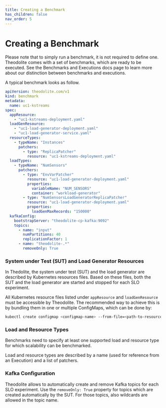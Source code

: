```yaml
---
title: Creating a Benchmark
has_children: false
nav_order: 5
---
```


# Creating a Benchmark

Please note that to simply run a benchmark, it is not required to define one. Theodolite comes with a set of benchmarks, which are ready to be executed. See the Benchmarks and Executions docs page to learn more about our distinction between benchmarks and executions.

A typical benchmark looks as follow.

```yaml
apiVersion: theodolite.com/v1
kind: benchmark
metadata:
  name: uc1-kstreams
spec:
  appResource:
    - "uc1-kstreams-deployment.yaml"
  loadGenResource:
    - "uc1-load-generator-deployment.yaml"
    - "uc1-load-generator-service.yaml"
  resourceTypes:
    - typeName: "Instances"
      patchers:
        - type: "ReplicaPatcher"
          resource: "uc1-kstreams-deployment.yaml"
  loadTypes:
    - typeName: "NumSensors"
      patchers:
        - type: "EnvVarPatcher"
          resource: "uc1-load-generator-deployment.yaml"
          properties:
            variableName: "NUM_SENSORS"
            container: "workload-generator"
        - type: "NumSensorsLoadGeneratorReplicaPatcher"
          resource: "uc1-load-generator-deployment.yaml"
          properties:
            loadGenMaxRecords: "150000"
  kafkaConfig:
    bootstrapServer: "theodolite-cp-kafka:9092"
    topics:
      - name: "input"
        numPartitions: 40
        replicationFactor: 1
      - name: "theodolite-.*"
        removeOnly: True

```

### System under Test (SUT) and Load Generator Resources

In Thedolite, the system under test (SUT) and the load generator are described by Kubernetes resources files.
Based on these files, both the SUT and the load generator are started and stopped for each SLO experiment.

All Kubernetes resource files listed under `appResource` and `loadGenResource` must be accessible by Theodolite.
The recommended way to achieve this is by bundling them in one or multiple ConfigMaps, which can be done by:

```sh
kubectl create configmap <configmap-name> --from-file=<path-to-resources>
```

### Load and Resource Types

Benchmarks need to specify at least one supported load and resource type for which scalability can be benchmarked.

Load and resource types are described by a name (used for reference from an Execution) and a list of patchers.

### Kafka Configuration

Theodolite allows to automatically create and remove Kafka topics for each SLO experiment.
Use the `removeOnly: True` property for topics which are created automatically by the SUT.
For those topics, also wildcards are allowed in the topic name.


<!-- Further information: API Reference -->
<!-- Further information: How to deploy -->
